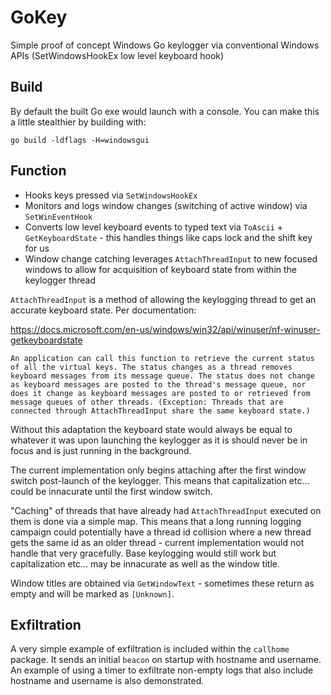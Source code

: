 # GoKey
Simple proof of concept Windows Go keylogger via conventional Windows APIs (SetWindowsHookEx low level keyboard hook)

## Build
By default the built Go exe would launch with a console. You can make this a little stealthier by building with:
```
go build -ldflags -H=windowsgui
```

## Function
- Hooks keys pressed via `SetWindowsHookEx`
- Monitors and logs window changes (switching of active window) via `SetWinEventHook`
- Converts low level keyboard events to typed text via `ToAscii` + `GetKeyboardState` - this handles things like caps lock and the shift key for us
- Window change catching leverages `AttachThreadInput` to new focused windows to allow for acquisition of keyboard state from within the keylogger thread

`AttachThreadInput` is a method of allowing the keylogging thread to get an accurate keyboard state. Per documentation:

https://docs.microsoft.com/en-us/windows/win32/api/winuser/nf-winuser-getkeyboardstate
```
An application can call this function to retrieve the current status of all the virtual keys. The status changes as a thread removes keyboard messages from its message queue. The status does not change as keyboard messages are posted to the thread's message queue, nor does it change as keyboard messages are posted to or retrieved from message queues of other threads. (Exception: Threads that are connected through AttachThreadInput share the same keyboard state.)
```

Without this adaptation the keyboard state would always be equal to whatever it was upon launching the keylogger as it is should never be in focus and is just running in the background.

The current implementation only begins attaching after the first window switch post-launch of the keylogger. This means that capitalization etc... could be innacurate until the first window switch.

"Caching" of threads that have already had `AttachThreadInput` executed on them is done via a simple map. This means that a long running logging campaign could potentially have a thread id collision where a new thread gets the same id as an older thread - current implementation would not handle that very gracefully. Base keylogging would still work but capitalization etc... may be innacurate as well as the window title.

Window titles are obtained via `GetWindowText` - sometimes these return as empty and will be marked as `[Unknown]`.

## Exfiltration
A very simple example of exfiltration is included within the `callhome` package. It sends an initial `beacon` on startup with hostname and username. An example of using a timer to exfiltrate non-empty logs that also include hostname and username is also demonstrated.